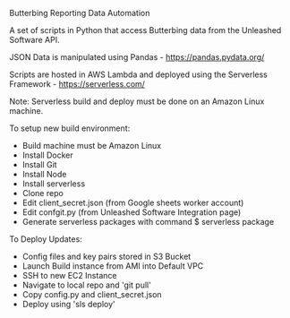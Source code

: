 Butterbing Reporting Data Automation

A set of scripts in Python that access Butterbing data from the Unleashed Software API.

JSON Data is manipulated using Pandas - https://pandas.pydata.org/

Scripts are hosted in AWS Lambda and deployed using the Serverless Framework - https://serverless.com/

Note: Serverless build and deploy must be done on an Amazon Linux machine.

To setup new build environment:
  - Build machine must be Amazon Linux
  - Install Docker
  - Install Git
  - Install Node
  - Install serverless
  - Clone repo
  - Edit client_secret.json (from Google sheets worker account)
  - Edit confgit.py (from Unleashed Software Integration page)
  - Generate serverless packages with command $ serverless package

To Deploy Updates:
  - Config files and key pairs stored in S3 Bucket
  - Launch Build instance from AMI into Default VPC
  - SSH to new EC2 Instance
  - Navigate to local repo and 'git pull'
  - Copy config.py and client_secret.json
  - Deploy using 'sls deploy'
